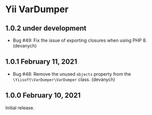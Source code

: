 # Yii VarDumper


## 1.0.2 under development

- Bug #49: Fix the issue of exporting closures when using PHP 8. (devanych)


## 1.0.1 February 11, 2021

- Bug #48: Remove the unused `objects` property from the `\Yiisoft\VarDumper\VarDumper` class. (devanych)

## 1.0.0 February 10, 2021

Initial release.
